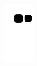 ![](https://raw.githubusercontent.com/isyziv/isyziv/main/assets/github-contribution-grid-snake.svg)
